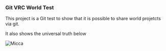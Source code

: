 ### Git VRC World Test

This project is a Git test to show that it is possible to share world projetcts via git. 

It also shows the universal truth below

![Micca](Readme.PNG)